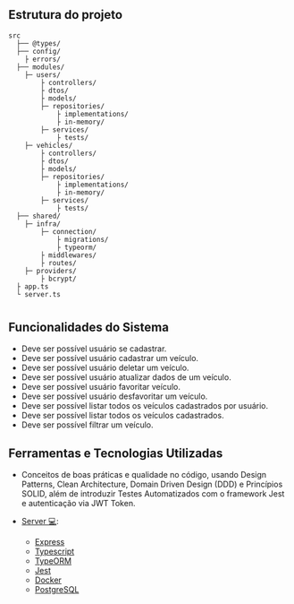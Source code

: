 #

## Estrutura do projeto

    src
      ├── @types/ 
      ├── config/
        ├ errors/
      ├── modules/
        ├─ users/
            ├ controllers/
            ├ dtos/
            ├ models/
            ├─ repositories/
                ├ implementations/
                ├ in-memory/
            ├─ services/
                ├ tests/
        ├─ vehicles/
            ├ controllers/
            ├ dtos/
            ├ models/
            ├─ repositories/
                ├ implementations/
                ├ in-memory/
            ├─ services/
                ├ tests/
      ├── shared/
        ├─ infra/
            ├─ connection/
                ├ migrations/
                ├ typeorm/
            ├ middlewares/
            ├ routes/
        ├─ providers/
            ├ bcrypt/
      ├ app.ts  
      └ server.ts     

#

## Funcionalidades do Sistema

- Deve ser possível usuário se cadastrar.
- Deve ser possível usuário cadastrar um veículo.
- Deve ser possível usuário deletar um veículo.
- Deve ser possível usuário atualizar dados de um veículo.
- Deve ser possível usuário favoritar veículo.
- Deve ser possível usuário desfavoritar um veículo.
- Deve ser possível listar todos os veículos cadastrados por usuário.
- Deve ser possível listar todos os veículos cadastrados.
- Deve ser possível filtrar um veículo.

## Ferramentas e Tecnologias Utilizadas

- Conceitos de boas práticas e qualidade no código, usando Design Patterns, Clean Architecture, Domain Driven Design (DDD) e Princípios SOLID, além de introduzir Testes Automatizados com o framework Jest e autenticação via JWT Token.

- [Server 💻](./server):
  - [Express](https://expressjs.com/pt-br/)
  - [Typescript](https://www.typescriptlang.org/)
  - [TypeORM](https://typeorm.io/)
  - [Jest](https://jestjs.io/pt-BR/)
  - [Docker](https://www.docker.com/)
  - [PostgreSQL](https://www.postgresql.org/)
